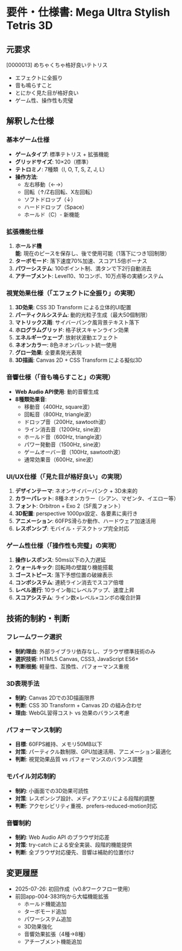 # 要件・仕様書: Mega Ultra Stylish Tetris 3D

## 元要求
[0000013] めちゃくちゃ格好良いテトリス
- エフェクトに全振り
- 音も鳴らすこと
- とにかく見た目が格好良い
- ゲーム性、操作性も完璧

## 解釈した仕様

### 基本ゲーム仕様
- **ゲームタイプ**: 標準テトリス + 拡張機能
- **グリッドサイズ**: 10×20（標準）
- **テトロミノ**: 7種類（I, O, T, S, Z, J, L）
- **操作方法**: 
  - 左右移動（←→）
  - 回転（↑/Z右回転、X左回転）
  - ソフトドロップ（↓）
  - ハードドロップ（Space）
  - ホールド（C）- 新機能

### 拡張機能仕様
1. **ホールド機能**: 現在のピースを保存し、後で使用可能（1落下につき1回制限）
2. **ターボモード**: 落下速度70%加速、スコア1.5倍ボーナス
3. **パワーシステム**: 100ポイント制、満タンで下2行自動消去
4. **アチーブメント**: Level10、10コンボ、10万点等の実績システム

### 視覚効果仕様（「エフェクトに全振り」の実現）
1. **3D効果**: CSS 3D Transform による立体的UI配置
2. **パーティクルシステム**: 動的光粒子生成（最大50個制限）
3. **マトリックス雨**: サイバーパンク風背景テキスト落下
4. **ホログラムグリッド**: 格子状スキャンライン効果
5. **エネルギーウェーブ**: 放射状波動エフェクト
6. **ネオンカラー**: 8色ネオンパレット統一使用
7. **グロー効果**: 全要素発光表現
8. **3D描画**: Canvas 2D + CSS Transform による擬似3D

### 音響仕様（「音も鳴らすこと」の実現）
- **Web Audio API使用**: 動的音響生成
- **8種類効果音**: 
  - 移動音（400Hz, square波）
  - 回転音（800Hz, triangle波）
  - ドロップ音（200Hz, sawtooth波）
  - ライン消去音（1200Hz, sine波）
  - ホールド音（600Hz, triangle波）
  - パワー発動音（1500Hz, sine波）
  - ゲームオーバー音（100Hz, sawtooth波）
  - 通常効果音（600Hz, sine波）

### UI/UX仕様（「見た目が格好良い」の実現）
1. **デザインテーマ**: ネオンサイバーパンク + 3D未来的
2. **カラーパレット**: 8種ネオンカラー（シアン、マゼンタ、イエロー等）
3. **フォント**: Orbitron + Exo 2（SF風フォント）
4. **3D配置**: perspective 1000px設定、各要素に奥行き
5. **アニメーション**: 60FPS滑らか動作、ハードウェア加速活用
6. **レスポンシブ**: モバイル・デスクトップ完全対応

### ゲーム性仕様（「操作性も完璧」の実現）
1. **操作レスポンス**: 50ms以下の入力遅延
2. **ウォールキック**: 回転時の壁蹴り機能搭載
3. **ゴーストピース**: 落下予想位置の破線表示
4. **コンボシステム**: 連続ライン消去でスコア倍増
5. **レベル進行**: 10ライン毎にレベルアップ、速度上昇
6. **スコアシステム**: ライン数×レベル×コンボの複合計算

## 技術的制約・判断

### フレームワーク選択
- **制約理由**: 外部ライブラリ依存なし、ブラウザ標準技術のみ
- **選択技術**: HTML5 Canvas, CSS3, JavaScript ES6+
- **判断根拠**: 軽量性、互換性、パフォーマンス重視

### 3D表現手法
- **制約**: Canvas 2Dでの3D描画限界
- **判断**: CSS 3D Transform + Canvas 2D の組み合わせ
- **理由**: WebGL習得コスト vs 効果のバランス考慮

### パフォーマンス制約
- **目標**: 60FPS維持、メモリ50MB以下
- **対策**: パーティクル数制限、GPU加速活用、アニメーション最適化
- **判断**: 視覚効果品質 vs パフォーマンスのバランス調整

### モバイル対応制約  
- **制約**: 小画面での3D効果可読性
- **対策**: レスポンシブ設計、メディアクエリによる段階的調整
- **判断**: アクセシビリティ重視、prefers-reduced-motion対応

### 音響制約
- **制約**: Web Audio API のブラウザ対応差
- **対策**: try-catch による安全実装、段階的機能提供
- **判断**: 全ブラウザ対応優先、音響は補助的位置付け

## 変更履歴
- 2025-07-26: 初回作成（v0.8ワークフロー使用）
- 前回app-004-383f9jから大幅機能拡張
  - ホールド機能追加
  - ターボモード追加  
  - パワーシステム追加
  - 3D効果強化
  - 音響効果拡張（4種→8種）
  - アチーブメント機能追加